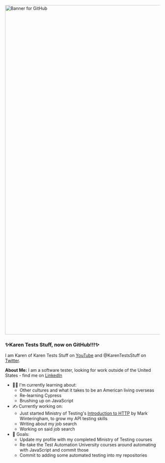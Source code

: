 <img width="1069" alt="Banner for GitHub" src="https://user-images.githubusercontent.com/57691657/176987172-62a42b5c-3932-40f2-9b1e-e3e98ca287f7.png">

### ✨Karen Tests Stuff, now on GitHub!!!✨
I am Karen of Karen Tests Stuff on [YouTube](https://www.youtube.com/channel/UCaILiR0XEzf0Y1QvibzybCQ) and @KarenTestsStuff on [Twitter](https://twitter.com/KarenTestsStuff). 

**About Me:** I am a software tester, looking for work outside of the United States - find me on [LinkedIn](https://www.linkedin.com/in/karentestsstuff/)
- 👩‍💻 I'm currently learning about:
  - Other cultures and what it takes to be an American living overseas
  - Re-learning Cypress
  - Brushing up on JavaScript
- ✍️ Currently working on:
  - Just started Ministry of Testing's [Introduction to HTTP](https://www.ministryoftesting.com/dojo/courses/introduction-to-http) by Mark Winteringham, to grow my API testing skills
  - Writing about my job search
  - Working on said job search
- 🥺 Goals:
  - Update my profile with my completed Ministry of Testing courses
  - Re-take the Test Automation University courses around automating with JavaScript and commit those
  - Commit to adding some automated testing into my repositories
